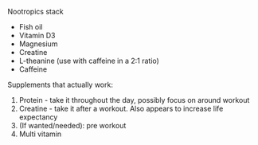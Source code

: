 Nootropics stack
- Fish oil
- Vitamin D3
- Magnesium
- Creatine
- L-theanine (use with caffeine in a 2:1 ratio)
- Caffeine

Supplements that actually work:
1.	Protein - take it throughout the day, possibly focus on around workout 
2.	Creatine - take it after a workout. Also appears to increase life expectancy 
3.	(If wanted/needed): pre workout
4.	Multi vitamin
